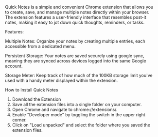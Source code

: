 Quick Notes is a simple and convenient Chrome extension that allows you to create, save, and manage multiple notes directly within your browser. The extension features a user-friendly interface that resembles post-it notes, making it easy to jot down quick thoughts, reminders, or tasks.

Features:

Multiple Notes: Organize your notes by creating multiple entries, each accessible from a dedicated menu.

Persistent Storage: Your notes are saved securely using google sync, meaning they are synced across devices logged into the same Google account.

Storage Meter: Keep track of how much of the 100KB storage limit you've used with a handy meter displayed within the extension.

How to Install Quick Notes

1) Download the Extension
2) Save all the extension files into a single folder on your computer.
3) Open Chrome and navigate to chrome://extensions/.
4) Enable "Developer mode" by toggling the switch in the upper right corner.
5) Click on "Load unpacked" and select the folder where you saved the extension files.
